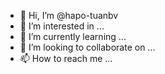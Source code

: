 - 👋 Hi, I’m @hapo-tuanbv
- 👀 I’m interested in ...
- 🌱 I’m currently learning ...
- 💞️ I’m looking to collaborate on ...
- 📫 How to reach me ...

<!---
hapo-tuanbv/hapo-tuanbv is a ✨ special ✨ repository because its `README.md` (this file) appears on your GitHub profile.
You can click the Preview link to take a look at your changes.
--->

